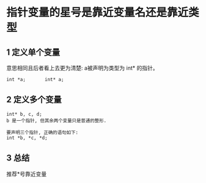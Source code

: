 
# 指针变量的星号是靠近变量名还是靠近类型

## 1 定义单个变量

意思相同且后者看上去更为清楚: a被声明为类型为 int* 的指针。

```
int *a;       int* a;
```

## 2 定义多个变量

```
int* b, c, d;
b 是一个指针, 但其余两个变量只是普通的整形.

要声明三个指针, 正确的语句如下:
int *b, *c, *d;
```

## 3 总结

推荐*号靠近变量